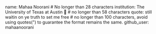 name: Mahaa Noorani # No longer than 28 characters
institution: The University of Texas at Austin 🚩 # no longer than 58 characters
quote: still waitin on ye truth to set me free # no longer than 100 characters, avoid using quotes(") to guarantee the format remains the same.
github_user: mahaanoorani
